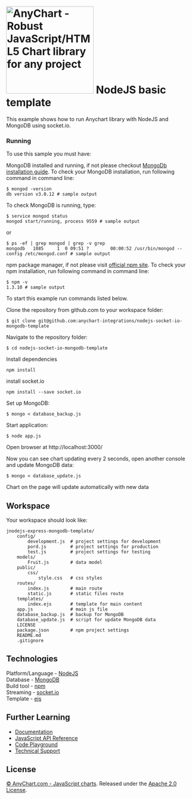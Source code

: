 [<img src="https://cdn.anychart.com/images/logo-transparent-segoe.png?2" width="234px" alt="AnyChart - Robust JavaScript/HTML5 Chart library for any project">](https://anychart.com)
NodeJS basic template
=========================

This example shows how to run Anychart library with NodeJS and MongoDB using socket.io.

### Running
To use this sample you must have:

MongoDB installed and running, if not please checkout [MongoDb installation guide](https://docs.mongodb.com/manual/installation/).
To check your MongoDB installation, run following command in command line:
```
$ mongod -version
db version v3.0.12 # sample output
```
To check MongoDB is running, type:
```
$ service mongod status
mongod start/running, process 9559 # sample output
```
or
```
$ ps -ef | grep mongod | grep -v grep
mongodb   1085     1  0 09:51 ?        00:00:52 /usr/bin/mongod --config /etc/mongod.conf # sample output
```

npm package manager, if not please visit [official npm site](https://www.npmjs.com/).
To check your npm installation, run following command in command line:
```
$ npm -v
1.3.10 # sample output
```
To start this example run commands listed below.

Clone the repository from github.com to your workspace folder:

```
$ git clone git@github.com:anychart-integrations/nodejs-socket-io-mongodb-template
```

Navigate to the repository folder:
```
$ cd nodejs-socket-io-mongodb-template
```

Install dependencies
```
npm install
```

install socket.io
```
npm install --save socket.io
```

Set up MongoDB:
```
$ mongo < database_backup.js
```

Start application:
```
$ node app.js
```

Open browser at http://localhost:3000/

Now you can see chart updating every 2 seconds, open another console and update MongoDB data:
```
$ mongo < database_update.js
```
Chart on the page will update automatically with new data

## Workspace
Your workspace should look like:
```
jnodejs-express-mongodb-template/
    config/
        development.js	# project settings for development
        pord.js			# project settings for production
        test.js			# project settings for testing
    models/
        Fruit.js		# data model
    public/
        css/
            style.css	# css styles
    routes/
        index.js		# main route
        static.js		# static files route
    templates/
        index.ejs		# template for main content
    app.js				# main js file
    database_backup.js	# backup for MongoDB
    database_update.js	# script for update MongoDB data
    LICENSE
    package.json		# npm project settings
    README.md
    .gitignore
```

## Technologies
Platform/Language - [NodeJS](https://nodejs.org/en/)<br />
Database - [MongoDB](https://www.mongodb.com/)<br />
Build tool - [npm](https://www.npmjs.com/)<br />
Streaming - [socket.io](http://socket.io/)<br />
Template - [ejs](http://ejs.co/)<br />

## Further Learning
* [Documentation](https://docs.anychart.com)
* [JavaScript API Reference](https://api.anychart.com)
* [Code Playground](https://playground.anychart.com)
* [Technical Support](https://anychart.com/support)

## License
[© AnyChart.com - JavaScript charts](http://www.anychart.com). Released under the [Apache 2.0 License](https://github.com/anychart-integrations/nodejs-socket-io-mongodb-template/blob/master/LICENSE).
